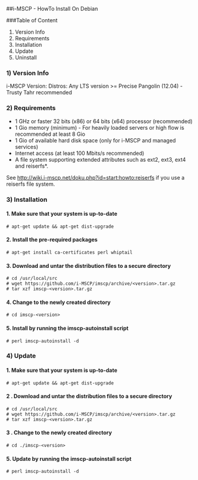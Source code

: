 ##i-MSCP  - HowTo Install On Debian

###Table of Content

1) Version Info
2) Requirements
3) Installation
4) Update
5) Uninstall

### 1) Version Info

i-MSCP Version:  <version>
Distros:         Any LTS version >= Precise Pangolin (12.04) - Trusty Tahr recommended

### 2) Requirements

- 1 GHz or faster 32 bits (x86) or 64 bits (x64) processor (recommended)
- 1 Gio memory (minimum) - For heavily loaded servers or high flow is recommended at least 8 Gio
- 1 Gio of available hard disk space (only for i-MSCP and managed services)
- Internet access (at least 100 Mbits/s recommended)
- A file system supporting extended attributes such as ext2, ext3, ext4 and reiserfs*.

See http://wiki.i-mscp.net/doku.php?id=start:howto:reiserfs if you use a reiserfs file system.

### 3) Installation

#### 1. Make sure that your system is up-to-date

    # apt-get update && apt-get dist-upgrade

#### 2. Install the pre-required packages

    # apt-get install ca-certificates perl whiptail

#### 3. Download and untar the distribution files to a secure directory

    # cd /usr/local/src
    # wget https://github.com/i-MSCP/imscp/archive/<version>.tar.gz
    # tar xzf imscp-<version>.tar.gz

#### 4. Change to the newly created directory

    # cd imscp-<version>

#### 5. Install by running the imscp-autoinstall script

    # perl imscp-autoinstall -d

### 4) Update

#### 1. Make sure that your system is up-to-date

    # apt-get update && apt-get dist-upgrade

#### 2 . Download and untar the distribution files to a secure directory

    # cd /usr/local/src
    # wget https://github.com/i-MSCP/imscp/archive/<version>.tar.gz
    # tar xzf imscp-<version>.tar.gz

#### 3 . Change to the newly created directory

    # cd ./imscp-<version>

#### 5. Update by running the imscp-autoinstall script

    # perl imscp-autoinstall -d
